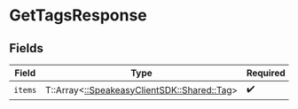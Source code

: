 # GetTagsResponse


## Fields

| Field                                                                     | Type                                                                      | Required                                                                  | Description                                                               |
| ------------------------------------------------------------------------- | ------------------------------------------------------------------------- | ------------------------------------------------------------------------- | ------------------------------------------------------------------------- |
| `items`                                                                   | T::Array<[::SpeakeasyClientSDK::Shared::Tag](../../models/shared/tag.md)> | :heavy_check_mark:                                                        | N/A                                                                       |